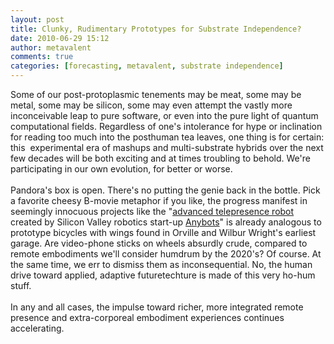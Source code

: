 ```yaml
---
layout: post
title: Clunky, Rudimentary Prototypes for Substrate Independence?
date: 2010-06-29 15:12
author: metavalent
comments: true
categories: [forecasting, metavalent, substrate independence]
---
```

Some of our post-protoplasmic tenements may be meat, some may be metal, some may be silicon, some may even attempt the vastly more inconceivable leap to pure software, or even into the pure light of quantum computational fields. Regardless of one's intolerance for hype or inclination for reading too much into the posthuman tea leaves, one thing is for certain: this &nbsp;experimental era of mashups and multi-substrate hybrids over the next few decades will be both exciting and at times troubling to behold. We're participating in our own evolution, for better or worse.<br /><br />Pandora's box is open. There's no putting the genie back in the bottle. Pick a favorite cheesy B-movie metaphor if you like, the progress manifest in seemingly innocuous projects like the "<a href="http://goo.gl/xF9s" target="_blank">advanced telepresence robot</a> created by Silicon Valley robotics start-up <a href="http://www.anybots.com" target="_blank">Anybots</a>" is already analogous to prototype bicycles with wings found in Orville and Wilbur Wright's earliest garage. Are video-phone sticks on wheels absurdly&nbsp;crude, compared to remote embodiments we'll consider humdrum by the 2020's? Of course. At the same time, we err to dismiss them as inconsequential. No, the human drive toward applied, adaptive futuretechture is made of this very ho-hum stuff.<br /><br />In any and all cases, the impulse toward richer, more integrated remote presence and extra-corporeal embodiment experiences continues accelerating.
